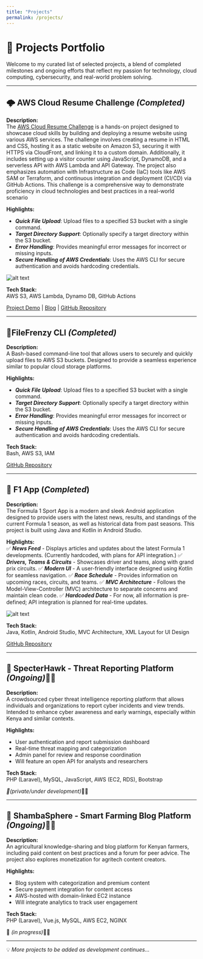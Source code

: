 ```yaml
---
title: "Projects"
permalink: /projects/
---
```


# 🚀 Projects Portfolio

Welcome to my curated list of selected projects, a blend of completed milestones and ongoing efforts that reflect my passion for technology, cloud computing, cybersecurity, and real-world problem solving.

---

## 🌩️ AWS Cloud Resume Challenge *(Completed)*

**Description:**  
The [AWS Cloud Resume Challenge](https://cloudresumechallenge.dev/docs/the-challenge/aws/) is a hands-on project designed to showcase cloud skills by building and deploying a resume website using various AWS services. The challenge involves creating a resume in HTML and CSS, hosting it as a static website on Amazon S3, securing it with HTTPS via CloudFront, and linking it to a custom domain. Additionally, it includes setting up a visitor counter using JavaScript, DynamoDB, and a serverless API with AWS Lambda and API Gateway. The project also emphasizes automation with Infrastructure as Code (IaC) tools like AWS SAM or Terraform, and continuous integration and deployment (CI/CD) via GitHub Actions. This challenge is a comprehensive way to demonstrate proficiency in cloud technologies and best practices in a real-world scenario

**Highlights:**  

- ***Quick File Upload***: Upload files to a specified S3 bucket with a single command.
- ***Target Directory Support***: Optionally specify a target directory within the S3 bucket.
- ***Error Handling***: Provides meaningful error messages for incorrect or missing inputs.
- ***Secure Handling of AWS Credentials***: Uses the AWS CLI for secure authentication and avoids hardcoding credentials.

![alt text](image-1.png)

**Tech Stack:**  
AWS S3, AWS Lambda, Dynamo DB, GitHub Actions

[Project Demo](http://resume.daniel.s3-website-us-west-2.amazonaws.com/) | [Blog](https://blog-daniel-caleb.hashnode.dev/my-cloud-resume-challenge-a-journey-from-zero-to-hero) | [GitHub Repository](https://github.com/daniel-caleb/My-Cloud-Resume.git)

---

## 🧵FileFrenzy CLI *(Completed)*

**Description:**  
A Bash-based command-line tool that allows users to securely and quickly upload files to AWS S3 buckets. Designed to provide a seamless experience similar to popular cloud storage platforms.

**Highlights:**  

- ***Quick File Upload***: Upload files to a specified S3 bucket with a single command.
- ***Target Directory Support***: Optionally specify a target directory within the S3 bucket.
- ***Error Handling***: Provides meaningful error messages for incorrect or missing inputs.
- ***Secure Handling of AWS Credentials***: Uses the AWS CLI for secure authentication and avoids hardcoding credentials.

**Tech Stack:**  
Bash, AWS S3, IAM

[GitHub Repository](https://github.com/daniel-caleb/FileFrenzy.git)

---

## 📱 F1 App (*Completed*)

**Description:**  
The Formula 1 Sport App is a modern and sleek Android application designed to provide users with the latest news, results, and standings of the current Formula 1 season, as well as historical data from past seasons. This project is built using Java and Kotlin in Android Studio.

**Highlights:**  
✅ ***News Feed*** - Displays articles and updates about the latest Formula 1 developments. (Currently hardcoded, with plans for API integration.)
✅ ***Drivers, Teams & Circuits*** - Showcases driver and teams, along with grand prix circuits.
✅ ***Modern UI*** - A user-friendly interface designed using Kotlin for seamless navigation.
✅ ***Race Schedule*** - Provides information on upcoming races, circuits, and teams.
✅ ***MVC Architecture*** - Follows the Model-View-Controller (MVC) architecture to separate concerns and maintain clean code.
✅ ***Hardcoded Data*** - For now, all information is pre-defined; API integration is planned for real-time updates.

![alt text](image.png)

**Tech Stack:**  
Java, Kotlin, Android Studio, MVC Architecture, XML Layout for UI Design

[GitHub Repository](https://github.com/daniel-caleb/Formula_1.git)

---

## 🔐 SpecterHawk - Threat Reporting Platform *(Ongoing)*🚧🚨

**Description:**  
A crowdsourced cyber threat intelligence reporting platform that allows individuals and organizations to report cyber incidents and view trends. Intended to enhance cyber awareness and early warnings, especially within Kenya and similar contexts.

**Highlights:**  

- User authentication and report submission dashboard  
- Real-time threat mapping and categorization  
- Admin panel for review and response coordination  
- Will feature an open API for analysts and researchers

**Tech Stack:**  
PHP (Laravel), MySQL, JavaScript, AWS (EC2, RDS), Bootstrap

*🚧(private/under development)*🚧🔨

---

## 🌾 ShambaSphere - Smart Farming Blog Platform *(Ongoing)*🚧🚨

**Description:**  
An agricultural knowledge-sharing and blog platform for Kenyan farmers, including paid content on best practices and a forum for peer advice. The project also explores monetization for agritech content creators.

**Highlights:**  

- Blog system with categorization and premium content  
- Secure payment integration for content access  
- AWS-hosted with domain-linked EC2 instance  
- Will integrate analytics to track user engagement

**Tech Stack:**  
PHP (Laravel), Vue.js, MySQL, AWS EC2, NGINX

🚧 *(in progress)*🚧🔨

---

💡 *More projects to be added as development continues...*
